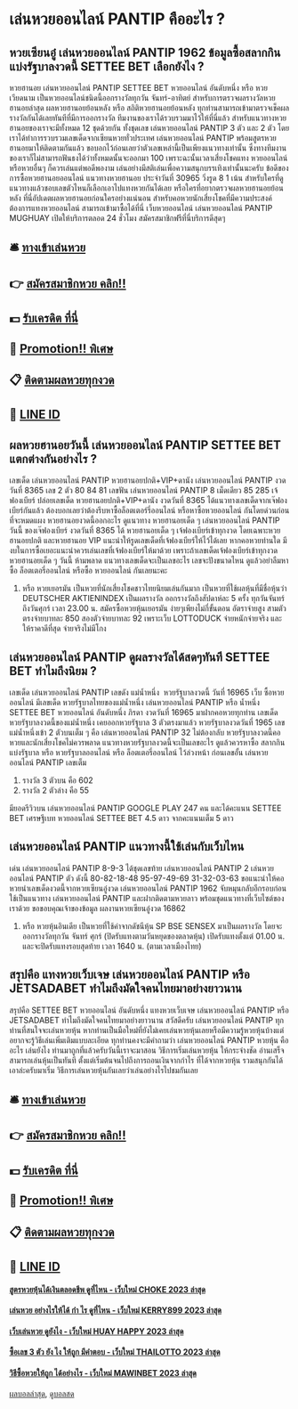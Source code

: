 # เล่นหวยออนไลน์ PANTIP คืออะไร ?
## หวยเซียนอู๋ เล่นหวยออนไลน์ PANTIP 1962 ข้อมูลซื้อสลากกินแบ่งรัฐบาลงวดนี้ SETTEE BET เลือกยังไง ?
หวยฮานอย เล่นหวยออนไลน์ PANTIP SETTEE BET หวยออนไลน์ อันดับหนึ่ง หรือ หวยเวียดนาม เป็นหวยออนไลน์ชนิดนี้ออกรางวัลทุกวัน จันทร์-อาทิตย์ สำหรับการตรวจผลรางวัลหวยฮานอยล่าสุด ผลหวยฮานอยย้อนหลัง หรือ สถิติหวยฮานอยย้อนหลัง ทุกท่านสามารถเข้ามาตรวจเช็คผลรางวัลกันได้เลยทันทีที่มีการออกรางวัล ทีมงานของเราได้รวบรวมมาไว้ให้ที่นี่แล้ว
สำหรับแนวทางหวยฮานอยของเราจะมีทั้งหมด 12 ชุดด้วยกัน ทั้งชุดเลข เล่นหวยออนไลน์ PANTIP 3 ตัว และ 2 ตัว โดยเราได้ทำการรวบรวมเลขเด็ดจากเซียนหวยทั่วประเทศ เล่นหวยออนไลน์ PANTIP พร้อมสูตรหวยฮานอยมาให้ติดตามกันแล้ว ขอบอกไว้ก่อนเลยว่าตัวเลขเหล่านี้เป็นเพียงแนวทางเท่านั้น ซึ่งทางทีมงานของเราก็ไม่สามารถฟันธงได้ว่าทั้งหมดนั้นจะออกมา 100 เพราะฉะนั้นเวลาเสี่ยงโชคแทง หวยออนไลน์ หรือหวยอื่นๆ ก็ควรเล่นแต่พอดีพองาม เล่นอย่างมีสติเล่นเพื่อความสนุกบรรเทิงเท่านั้นนะครับ
ข้อดีของการซื้อหวยฮานอยออนไลน์
แนวทางหวยฮานอย ประจำวันที่ 30965 วิ่งรูด 8 1 เน้น สำหรับใครที่ดูแนวทางแล้วชอบเลขตัวไหนก็เลือกเอาไปแทงหวยกันได้เลย หรือใครที่อยากตรวจผลหวยฮานอยย้อนหลัง ที่นี่อัปเดตผลหวยฮานอยก่อนใครอย่างแน่นอน สำหรับคอหวยนักเสี่ยงโชคที่มีความประสงค์ต้องการแทงหวยออนไลน์ สามารถเข้ามาซื้อได้ที่นี่ เว็บหวยออนไลน์ เล่นหวยออนไลน์ PANTIP MUGHUAY เปิดให้บริการตลอด 24 ชั่วโมง สมัครสมาชิกฟรีที่นี่บริการดีสุดๆ

## 🛎 [ทางเข้าเล่นหวย](https://bit.ly/3BG5bNw)
## 👉 [สมัครสมาชิกหวย คลิก!!](https://bit.ly/3BG5bNw)
## 💵 [รับเครดิต ที่นี่](https://bit.ly/3C3mvgS)
## 👑 [Promotion!! พิเศษ](https://bit.ly/3C3mvgS)
## 📋 [ติดตามผลหวยทุกงวด](https://bit.ly/3C3mvgS)
## 📱 [LINE ID](https://bit.ly/3C3mvgS)

## ผลหวยฮานอยวันนี้ เล่นหวยออนไลน์ PANTIP SETTEE BET แตกต่างกันอย่างไร ?
เลขเด็ด เล่นหวยออนไลน์ PANTIP หวยฮานอยปกติ+VIP+ดานัง เล่นหวยออนไลน์ PANTIP งวดวันที่ 8365
เลข 2 ตัว 80 84 81
เลขฟัน เล่นหวยออนไลน์ PANTIP 8
เม็ดเดียว 85 285
เจ้ฟองเบียร์ ปล่อยเลขเด็ด หวยฮานอยปกติ+VIP+ดานัง งวดวันที่ 8365
ได้แนวทางเลขเด็ดจากเจ๊ฟองเบียร์กันแล้ว ต้องบอกเลยว่าต้องรีบหาซื้อล็อตเตอร์รี่ออนไลน์ หรือหาซื้อหวยออนไลน์ กันโดยด่วนก่อนที่จะหมดแผง
หวยฮานอยงวดนี้ออกอะไร ดูแนวทาง หวยฮานอยเด็ด ๆ เล่นหวยออนไลน์ PANTIP วันนี้ ของเจ๊ฟองเบียร์ งวดวันที่ 8365 ได้ หวยฮานอยเด็ด ๆ เจ้ฟองเบียร์เข้าทุกงวด โดยเฉพาะหวยฮานอยปกติ และหวยฮานอย VIP แนะนำให้รูดเลขเด็ดที่เจ้ฟองเบียร์ให้ไว้ได้เลย หากคอหวยท่านใด มีงบในการซื้อเยอะแนะนำควรเล่นเลขที่เจ้ฟองเบียร์ให้มาด้วย เพราะถ้าเลขเด็ดเจ้ฟองเบียร์เข้าทุกงวด หวยฮานอยเด็ด ๆ วันนี้ ห้ามพลาด แนวทางเลขเด็ดจะเป็นเลขอะไร เลขจะปังขนาดไหน ดูแล้วอย่าลืมหาซื้อ ล็อตเตอรี่ออนไลน์ หรือซื้อ หวยออนไลน์ กันเลยนะคะ
1. หรือ หวยเยอรมัน เป็นหวยที่นักเสี่ยงโชคชาวไทยนิยมเล่นกันมาก เป็นหวยที่ใช้ผลหุ้นที่มีชื่อหุ้นว่า DEUTSCHER AKTIENINDEX เป็นผลรางวัล ออกรางวัลถึงสัปดาห์ละ 5 ครั้ง ทุกวันจันทร์ถึงวันศุกร์ เวลา 23.00 น. สมัครซื้อหวยหุ้นเยอรมัน ง่ายๆเพียงไม่กี่ขั้นตอน อัตราจ่ายสูง สามตัวตรงจ่ายบาทละ 850 สองตัวจ่ายบาทละ 92 เพราะเว็บ LOTTODUCK จ่ายหนักจ่ายจริง และให้ราคาดีที่สุด จ่ายจริงไม่มีโกง

## เล่นหวยออนไลน์ PANTIP ดูผลรางวัลได้สดๆทันที SETTEE BET ทำไมถึงนิยม ?
เลขเด็ด เล่นหวยออนไลน์ PANTIP เลขดัง แม่น้ำหนึ่ง  หวยรัฐบาลงวดนี้ วันที่ 16965
เว็บ ซื้อหวยออนไลน์ มีเลขเด็ด หวยรัฐบาลไทยของแม่น้ำหนึ่ง เล่นหวยออนไลน์ PANTIP หรือ น้ำหนึ่ง SETTEE BET หวยออนไลน์ อันดับหนึ่ง ภิรดา งวดวันที่ 16965 มาฝากคอหวยทุกท่าน เลขเด็ดหวยรัฐบาลงวดนี้ของแม่น้ำหนึ่ง เคยออกหวยรัฐบาล 3 ตัวตรงมาแล้ว หวยรัฐบาลงวดวันที่ 1965 เลขแม่น้ำหนึ่งเข้า 2 ตัวบนเต็ม ๆ คือ เล่นหวยออนไลน์ PANTIP 32 ไม่ต้องกลับ หวยรัฐบาลงวดนี้คอหวยและนักเสี่ยงโชคไม่ควรพลาด แนวทางหวยรัฐบาลงวดนี้จะเป็นเลขอะไร ดูแล้วควรหาซื้อ สลากกินแบ่งรัฐบาล หรือ หวยรัฐบาลออนไลน์ หรือ ล็อตเตอรี่ออนไลน์ ไว้ล่วงหน้า ก่อนเลขอั้น เล่นหวยออนไลน์ PANTIP เลขเต็ม
1. รางวัล 3 ตัวบน คือ 602
2. รางวัล 2 ตัวล่าง คือ 55

มียอดรีวิวบน เล่นหวยออนไลน์ PANTIP GOOGLE PLAY 247 คน และได้คะแนน SETTEE BET เศรษฐีเบท หวยออนไลน์ SETTEE BET 4.5 ดาว จากคะแนนเต็ม 5 ดาว

## เล่นหวยออนไลน์ PANTIP แนวทางนี้ใช้เล่นกับเว็บไหน
เด่น เล่นหวยออนไลน์ PANTIP 8-9-3 ได้ชุดเลขท้าย เล่นหวยออนไลน์ PANTIP 2 เล่นหวยออนไลน์ PANTIP ตัว ดังนี้
80-82-18-48
95-97-49-69
31-32-03-63
ขอแนะนำให้คอหวยนำเลขเด็ดงวดนี้จากหวยเซียนอู๋งวด เล่นหวยออนไลน์ PANTIP 1962 จับหมุนกลับอีกรอบก่อนใช้เป็นแนวทาง เล่นหวยออนไลน์ PANTIP และฝากติดตามหวยลาว พร้อมชุดแนวทางที่เว็บไซต์ของเราด้วย
ขอขอบคุณเจ้าของข้อมูล
ผลงานหวยเซียนอู๋งวด 16862

1. หรือ หวยหุ้นอินเดีย เป็นหวยที่ใช้ค่าจากดัชนีหุ้น SP BSE SENSEX มาเป็นผลรางวัล โดยจะออกรางวัลทุกวัน จันทร์ ศุกร์ (ปิดรับแทงตามวันหยุดของตลาดหุ้น) เปิดรับแทงตั้งแต่ 01.00 น. และจะปิดรับแทงรอบสุดท้าย เวลา 1640 น. (ตามเวลาเมืองไทย)

## สรุปคือ แทงหวยเว็บเจษ เล่นหวยออนไลน์ PANTIP หรือ JETSADABET ทำไมถึงมัดใจคนไทยมาอย่างยาวนาน
สรุปคือ SETTEE BET หวยออนไลน์ อันดับหนึ่ง แทงหวยเว็บเจษ เล่นหวยออนไลน์ PANTIP หรือ JETSADABET ทำไมถึงมัดใจคนไทยมาอย่างยาวนาน สวัสดีครับ เล่นหวยออนไลน์ PANTIP ทุกท่านที่สนใจจะเล่นหวยหุ้น หากท่านเป็นมือใหม่ที่ยังไม่เคยเล่นหวยหุ้นเลยหรือมีความรู้หวยหุ้นบ้างแต่อยากจะรู้วิธีเล่นเพิ่มเติมแบบละเอียด ทุกท่านคงจะมีคำถามว่า เล่นหวยออนไลน์ PANTIP หวยหุ้น คืออะไร เล่นยังไง
ท่านมาถูกที่แล้วครับวันนี้เราจะมาสอน วิธีการเริ่มเล่นหวยหุ้น ให้กระจ่างชัด อ่านเสร็จสามารถเล่นหุ้นเป็นทันที ตั้งแต่เริ่มต้นจนไปถึงการถอนเงินจากกำไร ที่ได้จากหวยหุ้น รวมสนุกกันได้ เอาล่ะครับมาเริ่ม วิธีการเล่นหวยหุ้นกันเลยว่าเล่นอย่างไรไปชมกันเลย

## 🛎 [ทางเข้าเล่นหวย](https://bit.ly/3BG5bNw)
## 👉 [สมัครสมาชิกหวย คลิก!!](https://bit.ly/3BG5bNw)
## 💵 [รับเครดิต ที่นี่](https://bit.ly/3C3mvgS)
## 👑 [Promotion!! พิเศษ](https://bit.ly/3C3mvgS)
## 📋 [ติดตามผลหวยทุกงวด](https://bit.ly/3C3mvgS)
## 📱 [LINE ID](https://bit.ly/3C3mvgS)

#### [สูตรหวยหุ้นได้เงินตลอดชีพ ดูที่ไหน - เว็บใหม่ CHOKE 2023 ล่าสุด](https://atom.io/themes/สูตรหวยหุ้นได้เงินตลอดชีพ%20ดูที่ไหน%20-%20เว็บใหม่%20choke%202023%20ล่าสุด)
#### [เล่นหวย อย่างไรให้ได้ กํา ไร ดูที่ไหน - เว็บใหม่ KERRY899 2023 ล่าสุด](https://atom.io/themes/เล่นหวย%20อย่างไรให้ได้%20กํา%20ไร%20ดูที่ไหน%20-%20เว็บใหม่%20kerry899%202023%20ล่าสุด)
#### [เว็บเล่นหวย ดูยังไง - เว็บใหม่ HUAY HAPPY 2023 ล่าสุด](https://atom.io/themes/เว็บเล่นหวย%20ดูยังไง%20-%20เว็บใหม่%20huay%20happy%202023%20ล่าสุด)
#### [ซื้อเลข 3 ตัว ยัง ไง ให้ถูก มีคำตอบ - เว็บใหม่ THAILOTTO 2023 ล่าสุด](https://atom.io/themes/ซื้อเลข%203%20ตัว%20ยัง%20ไง%20ให้ถูก%20มีคำตอบ%20-%20เว็บใหม่%20thailotto%202023%20ล่าสุด)
#### [วิธีซื้อหวยให้ถูก ได้อย่างไร - เว็บใหม่ MAWINBET 2023 ล่าสุด](https://atom.io/themes/วิธีซื้อหวยให้ถูก%20ได้อย่างไร%20-%20เว็บใหม่%20mawinbet%202023%20ล่าสุด)

[ผลบอลล่าสุด](https://siamsport.tv "ผลบอลล่าสุด"), [ดูบอลสด](https://siamsport.tv/ดูบอลสด "ดูบอลสด")